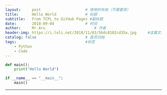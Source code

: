 ```yaml
---
layout:     post   				    # 使用的布局（不需要改）
title:      Hello World 			# 标题 
subtitle:   From TCPL to GitHub Pages #副标题
date:       2018-09-04 				# 时间
author:     Mr.Aru 						# 作者
header-img: https://i.loli.net/2018/11/03/5bdc8182cd35a.jpg 	#这篇文章标题背景图片
catalog: false 						# 是否归档
tags:								#标签
    - Python
    - Code
---
```


```python
def main():
    print("Hello World")

if __name__ == "__main__":
    main()
```

---
